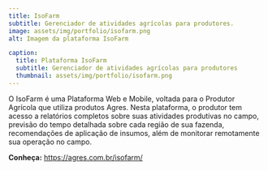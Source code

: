 ```yaml
---
title: IsoFarm 
subtitle: Gerenciador de atividades agrícolas para produtores.
image: assets/img/portfolio/isofarm.png
alt: Imagem da plataforma IsoFarm

caption:
  title: Plataforma IsoFarm
  subtitle: Gerenciador de atividades agrícolas para produtores
  thumbnail: assets/img/portfolio/isofarm.png
---
```


O IsoFarm é uma Plataforma Web e Mobile, voltada para o Produtor Agrícola que utiliza produtos Agres. Nesta plataforma, o produtor tem acesso a relatórios completos sobre suas atividades produtivas no campo, previsão do tempo detalhada sobre cada região de sua fazenda, recomendações de aplicação de insumos, além de monitorar remotamente sua operação no campo.

**Conheça:** https://agres.com.br/isofarm/

